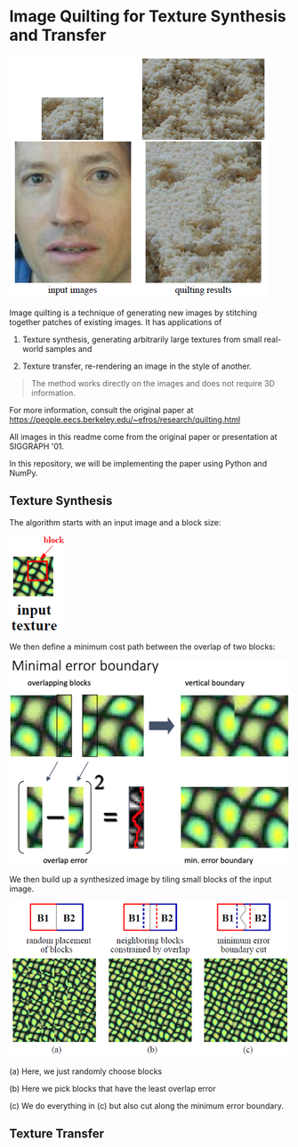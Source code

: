 # Image Quilting for Texture Synthesis and Transfer

![Demo](abstract_screenshot.PNG)

Image quilting is a technique of generating new images 
by stitching together patches of existing images.
It has applications of 

1) Texture synthesis, generating arbitrarily large textures from small real-world samples and 

2) Texture transfer, re-rendering an image in the style of another.

>The method
works directly on the images and does not require 3D information.

For more information, consult the original paper at https://people.eecs.berkeley.edu/~efros/research/quilting.html

All images in this readme come from the original paper or presentation at SIGGRAPH '01.

In this repository, we will be implementing the paper using Python and NumPy.

## Texture Synthesis

The algorithm starts with an input image and a block size:

![input block](input.png)

We then define a minimum cost path between the overlap of two blocks:

![error](slide.png)

We then build up a synthesized image by tiling small blocks of the input image.

![build](build.png)

(a) Here, we just randomly choose blocks

(b) Here we pick blocks that have the least overlap error

(c) We do everything in (c) but also cut along the minimum error boundary.

## Texture Transfer
